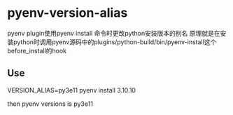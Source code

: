 # pyenv-version-alias
pyenv plugin使用pyenv install 命令时更改python安装版本的别名
原理就是在安装python时调用pyenv源码中的plugins/python-build/bin/pyenv-install这个before_install的hook

## Use
  VERSION_ALIAS=py3e11 pyenv install 3.10.10

  then
  pyenv versions is py3e11
